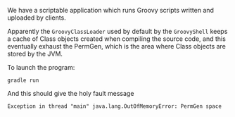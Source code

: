 We have a scriptable application which runs Groovy scripts
written and uploaded by clients.

Apparently the `GroovyClassLoader` used by default by the
`GroovyShell` keeps a cache of Class objects created when
compiling the source code, and this eventually exhaust the
PermGen, which is the area where Class objects are stored
by the JVM.

To launch the program:

    gradle run
	
And this should give the holy fault message

    Exception in thread "main" java.lang.OutOfMemoryError: PermGen space
	
	